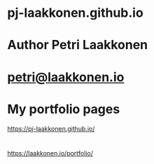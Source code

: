 # pj-laakkonen.github.io
# Author Petri Laakkonen
# petri@laakkonen.io

# My portfolio pages
https://pj-laakkonen.github.io/
#
https://laakkonen.io/portfolio/


